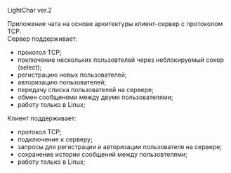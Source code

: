 LightChar ver.2

Приложение чата на основе архитектуры клиент-сервер с протоколом TCP.  
Сервер поддерживает:  
- прокотол TCP;  
- поключение нескольких пользовтелей через неблокируемый сокер (select);  
- регистрацию новых пользователей;  
- авторизацию пользователей;  
- передачу списка пользователей на сервере;  
- обмен сообщенями между двумя пользователями;
- работу только в Linux;

Клиент поддерживает:  
- протокол TCP;  
- подключение к серверу;  
- запросы для регистрации и авторизации пользователя на сервере;  
- сохранение истории сообщений между пользовтелями;  
- работу только в Linux;  
